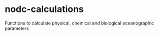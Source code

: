 # nodc-calculations
Functions to calculate physical, chemical and biological oceanographic parameters
